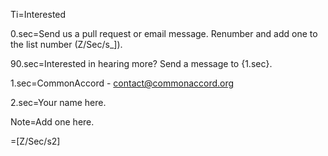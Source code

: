 Ti=Interested

0.sec=Send us a pull request or email message. Renumber and add one to the list number (Z/Sec/s_]).

90.sec=Interested in hearing more?  Send a message to {1.sec}.

1.sec=CommonAccord - contact@commonaccord.org

2.sec=Your name here.

Note=Add one here.

=[Z/Sec/s2]